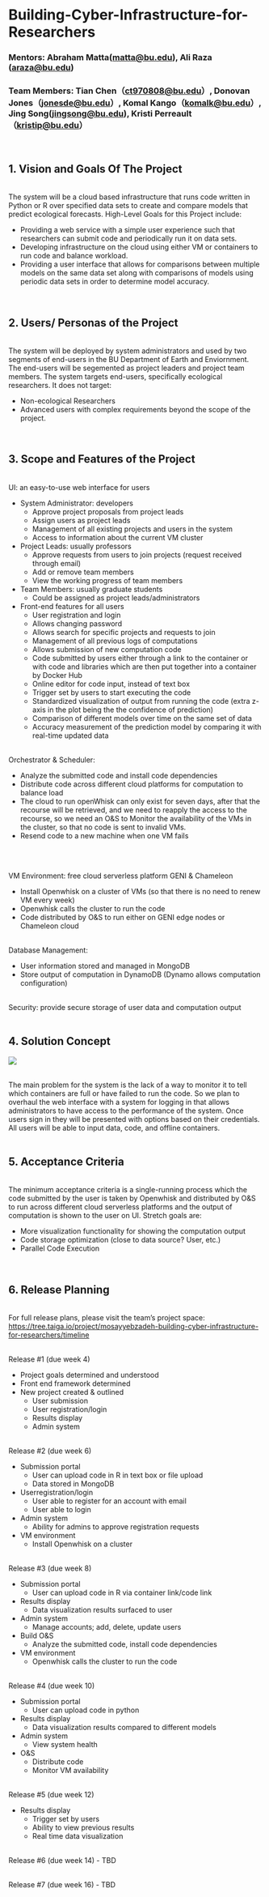 # Building-Cyber-Infrastructure-for-Researchers

### Mentors: Abraham Matta(matta@bu.edu), Ali Raza (araza@bu.edu)

### Team Members: Tian Chen（ct970808@bu.edu）, Donovan Jones（jonesde@bu.edu）, Komal Kango（komalk@bu.edu）, Jing Song(jingsong@bu.edu), Kristi Perreault（kristip@bu.edu） 
   <br/>	

## 1.  Vision and Goals Of The Project

<br/> The system will be a cloud based infrastructure that runs code written in Python or R over specified data sets to create and             compare models that predict ecological forecasts. High-Level Goals for this Project include:

   -   Providing a web service with a simple user experience such that researchers can submit code and periodically run it on data sets.
   -   Developing infrastructure on the cloud using either VM or containers to run code and balance workload.
   -   Providing a user interface that allows for comparisons between multiple models on the same data set along with comparisons of            models using periodic data sets in order to determine model accuracy.
   <br/>

## 2.  Users/ Personas of the Project 
<br/> The system will be deployed by system administrators and used by two segments of end-users in the BU Department of Earth and Enviornment. The end-users will be segemented as project leaders and project team members. The system targets end-users, specifically ecological researchers. It does not target:

   -   Non-ecological Researchers
   -   Advanced users with complex requirements beyond the scope of the project.
   <br/>

## 3.  Scope and Features of the Project
<br/> UI: an easy-to-use web interface for users
   -   System Administrator: developers
        -   Approve project proposals from project leads
        -   Assign users as project leads
        -   Management of all existing projects and users in the system
        -   Access to information about the current VM cluster
   -   Project Leads: usually professors
        -   Approve requests from users to join projects (request received through email)
        -   Add or remove team members
        -   View the working progress of team members
   -   Team Members: usually graduate students
        -   Could be assigned as project leads/administrators
   -  Front-end features for all users
        -   User registration and login
        -   Allows changing password
        -   Allows search for specific projects and requests to join
        -   Management of all previous logs of computations
        -   Allows submission of new computation code
        -   Code submitted by users either through a link to the container or with code and libraries which are then put together into a container by Docker Hub
        -   Online editor for code input, instead of text box
        -   Trigger set by users to start executing the code
        -   Standardized visualization of output from running the code (extra z-axis in the plot being the the confidence of prediction)
        -   Comparison of different models over time on the same set of data
        -   Accuracy measurement of the prediction model by comparing it with real-time updated data 
    <br/>
    
<br/> Orchestrator & Scheduler:
   -   Analyze the submitted code and install code dependencies
   -   Distribute code across different cloud platforms for computation to balance load
   -   The cloud to run openWhisk can only exist for seven days, after that the recourse will be retrieved, and we need to reapply the access to the recourse, so we need an O&S to Monitor the availability of the VMs in the cluster, so that no code is sent to invalid VMs. 
   -   Resend code to a new machine when one VM fails
   <br/>

<br/> VM Environment: free cloud serverless platform GENI & Chameleon
   -   Install Openwhisk on a cluster of VMs (so that there is no need to renew VM every week)
   -   Openwhisk calls the cluster to run the code
   -   Code distributed by O&S to run either on GENI edge nodes or Chameleon cloud
    <br/>
    
<br/> Database Management: 
   -   User information stored and managed in MongoDB
   -   Store output of computation in DynamoDB (Dynamo allows computation configuration)

<br/> Security: provide secure storage of user data and computation output
<br/>
<br/>

## 4.  Solution Concept
<img src="Solution_Diagram.png"><br/>

<br/> The main problem for the system is the lack of a way to monitor it to tell which containers are full or have failed to run the           code. So we plan to overhaul the web interface with a system for logging in that allows administrators to have access to the             performance of the system. Once users sign in they will be presented with options based on their credentials. All users will be         able to input data, code, and offline containers.
<br/>
<br/>
    
## 5.  Acceptance Criteria
<br/> The minimum acceptance criteria is a single-running process which the code submitted by the user is taken by Openwhisk and               distributed by O&S to run across different cloud serverless platforms and the output of computation is shown to the user on UI.         Stretch goals are:

   -   More visualization functionality for showing the computation output
   -   Code storage optimization (close to data source? User, etc.)
   -   Parallel Code Execution
   <br/>

## 6.  Release Planning
<br/> For full release plans, please visit the team’s project space:
      https://tree.taiga.io/project/mosayyebzadeh-building-cyber-infrastructure-for-researchers/timeline

<br/> Release \#1 (due week 4) 
   -   Project goals determined and understood 
   -   Front end framework determined 
   -   New project created & outlined 
        -   User submission 
        -   User registration/login 
        -   Results display 
        -   Admin system

<br/> Release \#2 (due week 6) 
   -   Submission portal 
        -   User can upload code in R in text box or file upload 
        -   Data stored in MongoDB 
   -   Userregistration/login 
        -   User able to register for an account with email
        -   User able to login 
   -   Admin system 
        -   Ability for admins to approve registration requests 
   -   VM environment 
        -   Install Openwhisk on a cluster

<br/> Release \#3 (due week 8) 
   -   Submission portal
        -   User can upload code in R via container link/code link 
   -   Results display 
        -   Data visualization results surfaced to user
   -   Admin system
        -   Manage accounts; add, delete, update users
   -   Build O&S
        -   Analyze the submitted code, install code dependencies
   -   VM environment
        -   Openwhisk calls the cluster to run the code

<br/> Release \#4 (due week 10)
   -   Submission portal
        -   User can upload code in python
   -   Results display
        -   Data visualization results compared to different models
   -   Admin system
        -   View system health
   -   O&S
        -   Distribute code
        -   Monitor VM availability

<br/> Release \#5 (due week 12)
   -   Results display
        -   Trigger set by users
        -   Ability to view previous results
        -   Real time data visualization

<br/> Release \#6 (due week 14) - TBD

<br/> Release \#7 (due week 16) - TBD
